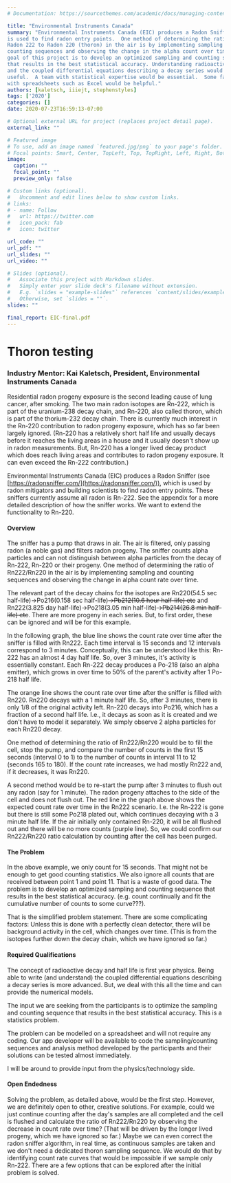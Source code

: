 ```yaml
---
# Documentation: https://sourcethemes.com/academic/docs/managing-content/

title: "Environmental Instruments Canada"
summary: "Environmental Instruments Canada (EIC) produces a Radon Sniffer which
is used to find radon entry points.  One method of determining the ratio of
Radon 222 to Radon 220 (thoron) in the air is by implementing sampling and
counting sequences and observing the change in the alpha count over time.  The
goal of this project is to develop an optimized sampling and counting sequence
that results in the best statistical accuracy. Understanding radioactive decay
and the coupled differential equations describing a decay series would be
useful.  A team with statistical expertise would be essential.  Some familiarity
with spreadsheets such as Excel would be helpful."
authors: [kaletsch, iiiejt, stephenstyles]
tags: ['2020']
categories: []
date: 2020-07-23T16:59:13-07:00

# Optional external URL for project (replaces project detail page).
external_link: ""

# Featured image
# To use, add an image named `featured.jpg/png` to your page's folder.
# Focal points: Smart, Center, TopLeft, Top, TopRight, Left, Right, BottomLeft, Bottom, BottomRight.
image:
  caption: ""
  focal_point: ""
  preview_only: false

# Custom links (optional).
#   Uncomment and edit lines below to show custom links.
# links:
# - name: Follow
#   url: https://twitter.com
#   icon_pack: fab
#   icon: twitter

url_code: ""
url_pdf: ""
url_slides: ""
url_video: ""

# Slides (optional).
#   Associate this project with Markdown slides.
#   Simply enter your slide deck's filename without extension.
#   E.g. `slides = "example-slides"` references `content/slides/example-slides.md`.
#   Otherwise, set `slides = ""`.
slides: ""

final_report: EIC-final.pdf
---
```



# Thoron testing

### Industry Mentor: Kai Kaletsch, President, Environmental Instruments Canada

Residential radon progeny exposure is the second leading cause of lung cancer,
after smoking. The two main radon isotopes are Rn-222, which is part of the
uranium-238 decay chain, and Rn-220, also called thoron, which is part of the
thorium-232 decay chain. There is currently much interest in the Rn-220
contribution to radon progeny exposure, which has so far been largely ignored.
(Rn-220 has a relatively short half life and usually decays before it reaches
the living areas in a house and it usually doesn\'t show up in radon
measurements. But, Rn-220 has a longer lived decay product which does reach
living areas and contributes to radon progeny exposure. It can even exceed the
Rn-222 contribution.)

Environmental Instruments Canada (EIC) produces a Radon Sniffer (see
[https://radonsniffer.com/](https://radonsniffer.com/)), which is used by radon
mitigators and building scientists to find radon entry points. These sniffers
currently assume all radon is Rn-222. See the appendix for a more detailed
description of how the sniffer works.  We want to extend the functionality to
Rn-220. 

#### Overview

The sniffer has a pump that draws in air. The air is filtered, only passing
radon (a noble gas) and filters radon progeny. The sniffer counts alpha
particles and can not distinguish between alpha particles from the decay of 
Rn-222, Rn-220 or their progeny. One method of determining the ratio of
Rn222/Rn220 in the air is by implementing sampling and counting sequences and
observing the change in alpha count rate over time.

The relevant part of the decay chains for the isotopes are Rn220(54.5 sec
half-life)-\>Po216(0.158 sec half-life)~~-\>Pb212(10.6 hour half-life) etc~~
and Rn222(3.825 day half-life)-\>Po218(3.05 min half-life)~~-\>Pb214(26.8 min
half-life) etc~~. There are more progeny in each series. But, to first order,
these can be ignored and will be for this example.

In the following graph, the blue line shows the count rate over time after the
sniffer is filled with Rn222. Each time interval is 15 seconds and 12 intervals
correspond to 3 minutes. Conceptually, this can be understood like this: Rn-222
has an almost 4 day half life. So, over 3 minutes, it's activity is essentially
constant. Each Rn-222 decay produces a Po-218 (also an alpha emitter), which
grows in over time to 50% of the parent's activity after 1 Po-218 half life.

The orange line shows the count rate over time after the sniffer is filled with
Rn220. Rn220 decays with a 1 minute half life. So, after 3 minutes, there is
only 1/8 of the original activity left. Rn-220 decays into Po216, which has a
fraction of a second half life. I.e., it decays as soon as it is created and we
don't have to model it separately. We simply observe 2 alpha particles for
each Rn220 decay. 

One method of determining the ratio of Rn222/Rn220 would be to fill the cell,
stop the pump, and compare the number of counts in the first 15 seconds
(interval 0 to 1) to the number of counts in interval 11 to 12 (seconds 165 to
180). If the count rate increases, we had mostly Rn222 and, if it decreases, it
was Rn220.

A second method would be to re-start the pump after 3 minutes to flush out any
radon (say for 1 minute). The radon progeny attaches to the side of the cell
and does not flush out. The red line in the graph above shows the expected
count rate over time in the Rn222 scenario. I.e. the Rn-222 is gone but there
is still some Po218 plated out, which continues decaying with a 3 minute half
life. If the air initially only contained Rn-220, it will be all flushed out
and there will be no more counts (purple line). So, we could confirm our
Rn222/Rn220 ratio calculation by counting after the cell has been purged.

#### The Problem

In the above example, we only count for 15 seconds. That might not be
enough to get good counting statistics. We also ignore all counts that
are received between point 1 and point 11. That is a waste of good data.
The problem is to develop an optimized sampling and counting sequence
that results in the best statistical accuracy. (e.g. count continually
and fit the cumulative number of counts to some curve???).

That is the simplified problem statement. There are some complicating
factors: Unless this is done with a perfectly clean detector, there will
be background activity in the cell, which changes over time. (This is
from the isotopes further down the decay chain, which we have ignored so
far.)

#### Required Qualifications

The concept of radioactive decay and half life is first year physics.
Being able to write (and understand) the coupled differential equations
describing a decay series is more advanced. But, we deal with this all
the time and can provide the numerical models.

The input we are seeking from the participants is to optimize the
sampling and counting sequence that results in the best statistical
accuracy. This is a statistics problem.

The problem can be modelled on a spreadsheet and will not require any
coding. Our app developer will be available to code the
sampling/counting sequences and analysis method developed by the
participants and their solutions can be tested almost immediately.

I will be around to provide input from the physics/technology side.

#### Open Endedness

Solving the problem, as detailed above, would be the first step.
However, we are definitely open to other, creative solutions. For
example, could we just continue counting after the day\'s samples are
all completed and the cell is flushed and calculate the ratio of
Rn222/Rn220 by observing the decrease in count rate over time? (That
will be driven by the longer lived progeny, which we have ignored so
far.) Maybe we can even correct the radon sniffer algorithm, in real
time, as continuous samples are taken and we don\'t need a dedicated
thoron sampling sequence. We would do that by identifying count rate
curves that would be impossible if we sample only Rn-222. There are a
few options that can be explored after the initial problem is solved.
